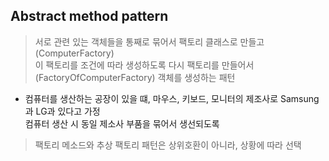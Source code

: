 ##  Abstract method pattern  
>서로 관련 있는 객체들을 통째로 묶어서 팩토리 클래스로 만들고(ComputerFactory)  
>이 팩토리를 조건에 따라 생성하도록 다시 팩토리를 만들어서(FactoryOfComputerFactory) 객체를 생성하는 패턴  
+ 컴퓨터를 생산하는 공장이 있을 떄, 마우스, 키보드, 모니터의 제조사로 Samsung과 LG과 있다고 가정  
  컴퓨터 생산 시 동일 제소사 부품을 묶어서 생선되도록  
  
>팩토리 메소드와 추상 팩토리 패턴은 상위호환이 아니라, 상황에 따라 선택